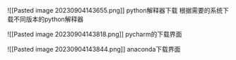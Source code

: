 ![[Pasted image 20230904143655.png]]
python解释器下载
根据需要的系统下载不同版本的python解释器

![[Pasted image 20230904143818.png]]
pycharm的下载界面

![[Pasted image 20230904143844.png]]
anaconda下载界面

